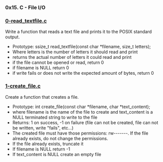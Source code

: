 ### 0x15. C - File I/O

### [0-read_textfile.c](https://github.com/MrGiddy/alx-low_level_programming/blob/main/0x15-file_io/0-read_textfile.c)
Write a function that reads a text file and prints it to the POSIX standard output.
* Prototype: ssize_t read_textfile(const char \*filename, size_t letters);
* Where letters is the number of letters it should read and print
* returns the actual number of letters it could read and print
* if the file cannot be opened or read, return 0
* if filename is NULL return 0
* if write fails or does not write the expected amount of bytes, return 0

### [1-create_file.c]()
Create a function that creates a file.
* Prototype: int create_file(const char \*filename, char \*text_content);
* where filename is the name of the file to create and text_content is a NULL terminated string to write to the file
* Returns: 1 on success, -1 on failure (file can not be created, file can not be written, write "fails", etc...)
* The created file must have those permissions: rw-------. If the file already exists, do not change the permissions.
* If the file already exists, truncate it
* If filename is NULL return -1
* If text_content is NULL create an empty file

